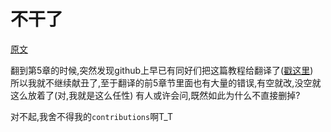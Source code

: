 
# 不干了

[原文](https://github.com/happypoulp/redux-tutorial)

翻到第5章的时候,突然发现github上早已有同好们把这篇教程给翻译了([戳这里](https://github.com/react-guide/redux-tutorial-cn))  
所以我就不继续献丑了,至于翻译的前5章节里面也有大量的错误,有空就改,没空就这么放着了(对,我就是这么任性)
有人或许会问,既然如此为什么不直接删掉?

对不起,我舍不得我的`contributions`啊T_T
